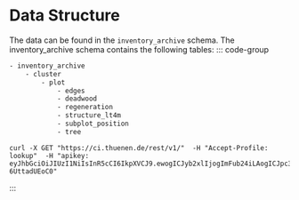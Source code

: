 # Data Structure 

The data can be found in the `inventory_archive` schema. The inventory_archive schema contains the following tables:
::: code-group
```txt [Sructure]
- inventory_archive
    - cluster 
        - plot
            - edges
            - deadwood
            - regeneration
            - structure_lt4m
            - subplot_position
            - tree
```
```cUrl-vue [Request Schema]
curl -X GET "https://ci.thuenen.de/rest/v1/"  -H "Accept-Profile: lookup"  -H "apikey: eyJhbGciOiJIUzI1NiIsInR5cCI6IkpXVCJ9.ewogICJyb2xlIjogImFub24iLAogICJpc3MiOiAiVEZNIiwKICAiaWF0IjogMTczOTkxOTYwMCwKICAiZXhwIjogMTg5NzY4NjAwMAp9.L28Sk6wzRLoUh1wLz_TjeY_rtUp3UX3-6UttadUEoC0"
```
:::

<script setup>
  import DashboardButton from './components/RestDocumentation.vue'
</script>

<DashboardButton />